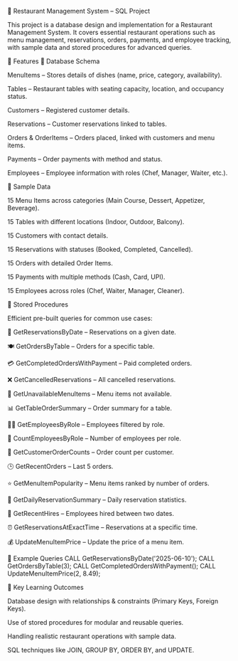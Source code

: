 🍴 Restaurant Management System – SQL Project

This project is a database design and implementation for a Restaurant Management System. It covers essential restaurant operations such as menu management, reservations, orders, payments, and employee tracking, with sample data and stored procedures for advanced queries.

📌 Features
🔹 Database Schema

MenuItems – Stores details of dishes (name, price, category, availability).

Tables – Restaurant tables with seating capacity, location, and occupancy status.

Customers – Registered customer details.

Reservations – Customer reservations linked to tables.

Orders & OrderItems – Orders placed, linked with customers and menu items.

Payments – Order payments with method and status.

Employees – Employee information with roles (Chef, Manager, Waiter, etc.).

🔹 Sample Data

15 Menu Items across categories (Main Course, Dessert, Appetizer, Beverage).

15 Tables with different locations (Indoor, Outdoor, Balcony).

15 Customers with contact details.

15 Reservations with statuses (Booked, Completed, Cancelled).

15 Orders with detailed Order Items.

15 Payments with multiple methods (Cash, Card, UPI).

15 Employees across roles (Chef, Waiter, Manager, Cleaner).

🔹 Stored Procedures

Efficient pre-built queries for common use cases:

📅 GetReservationsByDate – Reservations on a given date.

🍽️ GetOrdersByTable – Orders for a specific table.

💳 GetCompletedOrdersWithPayment – Paid completed orders.

❌ GetCancelledReservations – All cancelled reservations.

🚫 GetUnavailableMenuItems – Menu items not available.

📊 GetTableOrderSummary – Order summary for a table.

👨‍🍳 GetEmployeesByRole – Employees filtered by role.

🔢 CountEmployeesByRole – Number of employees per role.

🛒 GetCustomerOrderCounts – Order count per customer.

🕒 GetRecentOrders – Last 5 orders.

⭐ GetMenuItemPopularity – Menu items ranked by number of orders.

📆 GetDailyReservationSummary – Daily reservation statistics.

👥 GetRecentHires – Employees hired between two dates.

⏰ GetReservationsAtExactTime – Reservations at a specific time.

💰 UpdateMenuItemPrice – Update the price of a menu item.

🔹 Example Queries
CALL GetReservationsByDate('2025-06-10');
CALL GetOrdersByTable(3);
CALL GetCompletedOrdersWithPayment();
CALL UpdateMenuItemPrice(2, 8.49);

🎯 Key Learning Outcomes

Database design with relationships & constraints (Primary Keys, Foreign Keys).

Use of stored procedures for modular and reusable queries.

Handling realistic restaurant operations with sample data.

SQL techniques like JOIN, GROUP BY, ORDER BY, and UPDATE.

